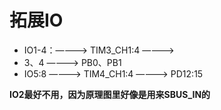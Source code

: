 # 拓展IO

- IO1-4：————>  TIM3_CH1:4  ————> 
- 3、4  ————> PB0、PB1
- IO5:8 ————>  TIM4_CH1:4  ————> PD12:15

**IO2最好不用，因为原理图里好像是用来SBUS_IN的**